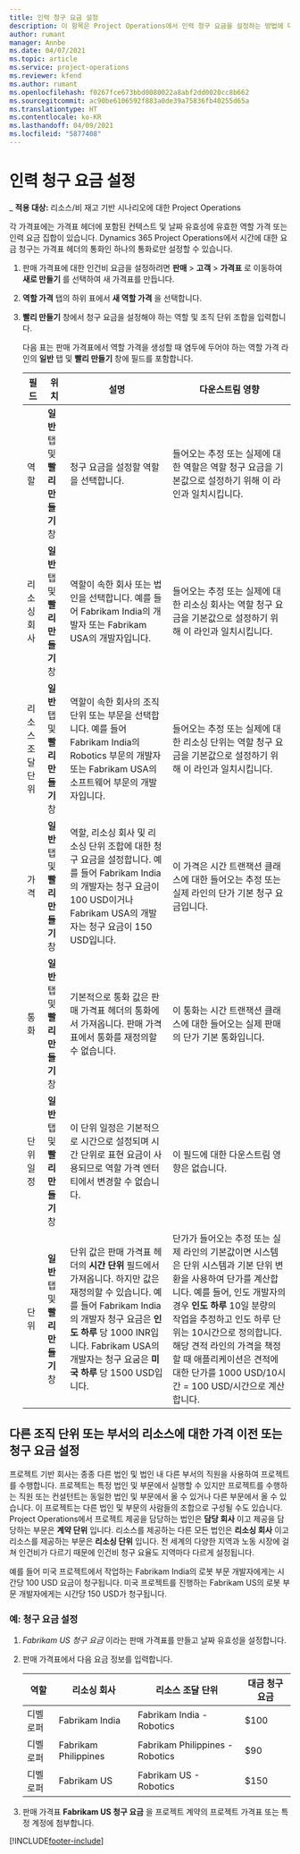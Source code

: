 ```yaml
---
title: 인력 청구 요금 설정
description: 이 항목은 Project Operations에서 인력 청구 요금을 설정하는 방법에 대한 정보를 제공합니다.
author: rumant
manager: Annbe
ms.date: 04/07/2021
ms.topic: article
ms.service: project-operations
ms.reviewer: kfend
ms.author: rumant
ms.openlocfilehash: f0267fce673bbd0080022a8abf2dd0020cc8b662
ms.sourcegitcommit: ac90be6106592f883a0de39a75836fb40255d65a
ms.translationtype: HT
ms.contentlocale: ko-KR
ms.lasthandoff: 04/09/2021
ms.locfileid: "5877408"
---
```

# <a name="set-up-labor-bill-rates"></a>인력 청구 요금 설정

_ **적용 대상:** 리소스/비 재고 기반 시나리오에 대한 Project Operations

각 가격표에는 가격표 헤더에 포함된 컨텍스트 및 날짜 유효성에 유효한 역할 가격 또는 인력 요금 집합이 있습니다. Dynamics 365 Project Operations에서 시간에 대한 요금 청구는 가격표 헤더의 통화인 하나의 통화로만 설정할 수 있습니다.

1. 판매 가격표에 대한 인건비 요금을 설정하려면 **판매** > **고객** > **가격표** 로 이동하여 **새로 만들기** 를 선택하여 새 가격표를 만듭니다. 
2. **역할 가격** 탭의 하위 표에서 **새 역할 가격** 을 선택합니다. 
3. **빨리 만들기** 창에서 청구 요금을 설정해야 하는 역할 및 조직 단위 조합을 입력합니다.

   다음 표는 판매 가격표에서 역할 가격을 생성할 때 염두에 두어야 하는 역할 가격 라인의 **일반** 탭 및 **빨리 만들기** 창에 필드를 포함합니다.

    | 필드 | 위치 | 설명 | 다운스트림 영향 |
    | --- | --- | --- | --- |
    | 역할 | **일반** 탭 및 **빨리 만들기** 창 | 청구 요금을 설정할 역할을 선택합니다. | 들어오는 추정 또는 실제에 대한 역할은 역할 청구 요금을 기본값으로 설정하기 위해 이 라인과 일치시킵니다. |
    | 리소싱 회사 | **일반** 탭 및 **빨리 만들기** 창 | 역할이 속한 회사 또는 법인을 선택합니다. 예를 들어 Fabrikam India의 개발자 또는 Fabrikam USA의 개발자입니다. | 들어오는 추정 또는 실제에 대한 리소싱 회사는 역할 청구 요금을 기본값으로 설정하기 위해 이 라인과 일치시킵니다. |
    | 리소스 조달 단위 | **일반** 탭 및 **빨리 만들기** 창 | 역할이 속한 회사의 조직 단위 또는 부문을 선택합니다. 예를 들어 Fabrikam India의 Robotics 부문의 개발자 또는 Fabrikam USA의 소프트웨어 부문의 개발자입니다. | 들어오는 추정 또는 실제에 대한 리소싱 단위는 역할 청구 요금을 기본값으로 설정하기 위해 이 라인과 일치시킵니다. |
    | 가격 | **일반** 탭 및 **빨리 만들기** 창 | 역할, 리소싱 회사 및 리소싱 단위 조합에 대한 청구 요금을 설정합니다. 예를 들어 Fabrikam India의 개발자는 청구 요금이 100 USD이거나 Fabrikam USA의 개발자는 청구 요금이 150 USD입니다. | 이 가격은 시간 트랜잭션 클래스에 대한 들어오는 추정 또는 실제 라인의 단가 기본 청구 요금입니다. |
    | 통화 | **일반** 탭 및 **빨리 만들기** 창| 기본적으로 통화 값은 판매 가격표 헤더의 통화에서 가져옵니다. 판매 가격표에서 통화를 재정의할 수 없습니다. | 이 통화는 시간 트랜잭션 클래스에 대한 들어오는 실제 판매의 단가 기본 통화입니다. |
    | 단위 일정 | **일반** 탭 및 **빨리 만들기** 창 | 이 단위 일정은 기본적으로 시간으로 설정되며 시간 단위로 표현 요금이 사용되므로 역할 가격 엔터티에서 변경할 수 없습니다. | 이 필드에 대한 다운스트림 영향은 없습니다. |
    | 단위 | **일반** 탭 및 **빨리 만들기** 창 | 단위 값은 판매 가격표 헤더의 **시간 단위** 필드에서 가져옵니다. 하지만 값은 재정의할 수 있습니다. 예를 들어 Fabrikam India의 개발자 청구 요금은 **인도 하루** 당 1000 INR입니다. Fabrikam USA의 개발자는 청구 요굼은 **미국 하루** 당 1500 USD입니다. | 단가가 들어오는 추정 또는 실제 라인의 기본값이면 시스템은 단위 시스템과 기본 단위 변환을 사용하여 단가를 계산합니다. 예를 들어, 인도 개발자의 경우 **인도 하루** 10일 분량의 작업을 추정하고 인도 하루 단위는 10시간으로 정의합니다. 해당 견적 라인의 가격을 책정할 때 애플리케이션은 견적에 대한 단가를 1000 USD/10시간 = 100 USD/시간으로 계산합니다. |

## <a name="transfer-pricing-or-set-up-bill-rates-for-resources-from-other-organizational-units-or-divisions"></a>다른 조직 단위 또는 부서의 리소스에 대한 가격 이전 또는 청구 요금 설정 

프로젝트 기반 회사는 종종 다른 법인 및 법인 내 다른 부서의 직원을 사용하여 프로젝트를 수행합니다. 프로젝트는 특정 법인 및 부문에서 실행할 수 있지만 프로젝트를 수행하는 직원 또는 컨설턴트는 동일한 법인 및 부문에서 올 수 있거나 다른 부문에서 올 수 있습니다. 이 프로젝트는 다른 법인 및 부문의 사람들의 조합으로 구성될 수도 있습니다. Project Operations에서 프로젝트 제공을 담당하는 법인은 **담당 회사** 이고 제공을 담당하는 부문은 **계약 단위** 입니다. 리소스를 제공하는 다른 모든 법인은 **리소싱 회사** 이고 리소스를 제공하는 부문은 **리소싱 단위** 입니다. 전 세계의 다양한 지역과 노동 시장에 걸쳐 인건비가 다르기 때문에 인건비 청구 요율도 지역마다 다르게 설정됩니다.

예를 들어 미국 프로젝트에서 작업하는 Fabrikam India의 로봇 부문 개발자에게는 시간당 100 USD 요금이 청구됩니다. 미국 프로젝트를 진행하는 Fabrikam US의 로봇 부문 개발자에게는 시간당 150 USD가 청구됩니다. 

### <a name="example-set-up-a-bill-rate"></a>예: 청구 요금 설정 

1. *Fabrikam US 청구 요금* 이라는 판매 가격표를 만들고 날짜 유효성을 설정합니다.
2. 판매 가격표에서 다음 요금 정보를 입력합니다.

    | 역할 | 리소싱 회사 | 리소스 조달 단위 | 대금 청구 요금 |
    | --- | --- | --- | --- |
    | 디벨로퍼 | Fabrikam India | Fabrikam India - Robotics | $100 |
    | 디벨로퍼 | Fabrikam Philippines | Fabrikam Philippines - Robotics | $90 |
    | 디벨로퍼 | Fabrikam US | Fabrikam US - Robotics | $150 |

3. 판매 가격표 **Fabrikam US 청구 요금** 을 프로젝트 계약의 프로젝트 가격표 또는 특정 계정에 첨부합니다.


[!INCLUDE[footer-include](../includes/footer-banner.md)]

